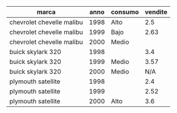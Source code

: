 | marca | anno | consumo | vendite |
| --- | --- | --- | --- |
| chevrolet chevelle malibu | 1998 | Alto | 2.5 |
| chevrolet chevelle malibu | 1999 | Bajo | 2.63 |
| chevrolet chevelle malibu | 2000 | Medio |  |
| buick skylark 320 | 1998 |  | 3.4 |
| buick skylark 320 | 1999 | Medio | 3.57 |
| buick skylark 320 | 2000 | Medio | N/A |
| plymouth satellite | 1998 |  | 2.4 |
| plymouth satellite | 1999 |  | 2.52 |
| plymouth satellite | 2000 | Alto | 3.6 |
